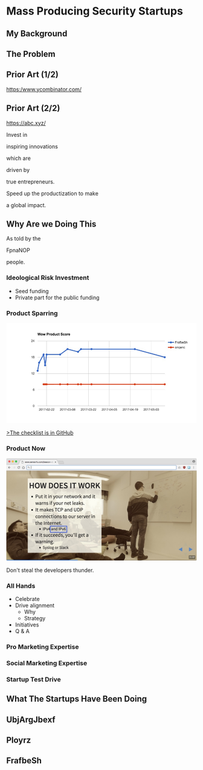 <!-- .slide: data-background-image="finland.jpg" class="whitebox" -->

# Mass Producing Security Startups

<!-- next -->

## My Background

<!-- next -->

<!-- .slide: data-background-image="ideas.png" class="right-whitebox" -->

## The Problem

<!-- next -->

<!-- .slide: data-background-image="ycomb.jpg" class="right-whitebox" -->
## Prior Art (1/2)

<https:/www.ycombinator.com/> <!-- .element: class="small" -->

<!-- next -->

<!-- .slide: data-background-image="alphabet.jpg" class="blackbox" -->
## Prior Art (2/2)

<https://abc.xyz/>
<!-- next -->

Invest in

inspiring innovations
<!-- .element: class="highlight-red" -->

which are

driven by
<!-- .element: class="highlight-red" -->

true entrepreneurs.

<!-- next -->

Speed up the productization to make 

a global impact.
<!-- .element: class="highlight-red" -->

<!-- next -->

<!-- .slide: data-background-image="why.jpg" class="right-whitebox" -->
## Why Are we Doing This

As told by the

FpnaNOP <!-- .element: class="highlight-red" -->

people.

<!-- next -->



<!-- .slide: data-background-image="tempo.jpg" class="whitebox" -->

### Ideological Risk Investment

* Seed funding
* Private part for the public funding

<!-- next -->

### Product Sparring

![wow](wowscore.jpg)

[>The checklist is in GitHub](http://www.scanabc.com/)
<!-- .element: class="small" -->

<!-- next -->
### Product Now

![now](now.jpg)

Don't steal the developers thunder.
<!-- next -->

<!-- .slide: data-background-image="allhands.jpg" class="right-whitebox" -->
### All Hands

* Celebrate
* Drive alignment
  * Why
  * Strategy
* Initiatives
* Q & A
<!-- next -->

### Pro Marketing Expertise

<!-- next -->

### Social Marketing Expertise

<!-- next -->

<!-- .slide: data-background-image="testdrive.jpg" class="whitebox" -->

### Startup Test Drive

<!-- next -->
<!-- next -->
## What The Startups Have Been Doing

<!-- next -->

## UbjArgJbexf

<!-- next -->

## Ployrz

<!-- next -->

## FrafbeSh
